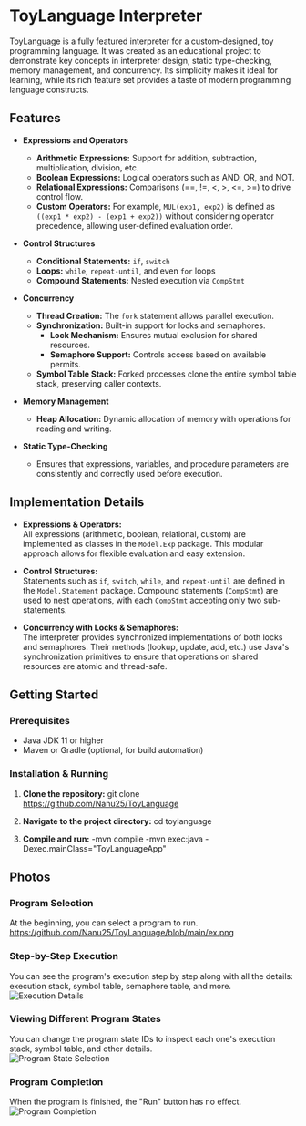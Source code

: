 # ToyLanguage Interpreter

ToyLanguage is a fully featured interpreter for a custom-designed, toy programming language. It was created as an educational project to demonstrate key concepts in interpreter design, static type-checking, memory management, and concurrency. Its simplicity makes it ideal for learning, while its rich feature set provides a taste of modern programming language constructs.

## Features

- **Expressions and Operators**
  - **Arithmetic Expressions:** Support for addition, subtraction, multiplication, division, etc.
  - **Boolean Expressions:** Logical operators such as AND, OR, and NOT.
  - **Relational Expressions:** Comparisons (==, !=, <, >, <=, >=) to drive control flow.
  - **Custom Operators:** For example, `MUL(exp1, exp2)` is defined as `((exp1 * exp2) - (exp1 + exp2))` without considering operator precedence, allowing user-defined evaluation order.

- **Control Structures**
  - **Conditional Statements:** `if`, `switch`
  - **Loops:** `while`, `repeat-until`, and even `for` loops
  - **Compound Statements:** Nested execution via `CompStmt`

- **Concurrency**
  - **Thread Creation:** The `fork` statement allows parallel execution.
  - **Synchronization:** Built-in support for locks and semaphores.
    - **Lock Mechanism:** Ensures mutual exclusion for shared resources.
    - **Semaphore Support:** Controls access based on available permits.
  - **Symbol Table Stack:** Forked processes clone the entire symbol table stack, preserving caller contexts.

- **Memory Management**
  - **Heap Allocation:** Dynamic allocation of memory with operations for reading and writing.

- **Static Type-Checking**
  - Ensures that expressions, variables, and procedure parameters are consistently and correctly used before execution.

## Implementation Details

- **Expressions & Operators:**  
  All expressions (arithmetic, boolean, relational, custom) are implemented as classes in the `Model.Exp` package. This modular approach allows for flexible evaluation and easy extension.

- **Control Structures:**  
  Statements such as `if`, `switch`, `while`, and `repeat-until` are defined in the `Model.Statement` package. Compound statements (`CompStmt`) are used to nest operations, with each `CompStmt` accepting only two sub-statements.

- **Concurrency with Locks & Semaphores:**  
  The interpreter provides synchronized implementations of both locks and semaphores. Their methods (lookup, update, add, etc.) use Java's synchronization primitives to ensure that operations on shared resources are atomic and thread-safe.

## Getting Started

### Prerequisites
- Java JDK 11 or higher
- Maven or Gradle (optional, for build automation)

### Installation & Running

1. **Clone the repository:** 
   git clone https://github.com/Nanu25/ToyLanguage

2. **Navigate to the project directory:**
   cd toylanguage

3. **Compile and run:**
   -mvn compile
   -mvn exec:java -Dexec.mainClass="ToyLanguageApp"


## Photos

### Program Selection  
At the beginning, you can select a program to run.  
https://github.com/Nanu25/ToyLanguage/blob/main/ex.png

### Step-by-Step Execution  
You can see the program's execution step by step along with all the details: execution stack, symbol table, semaphore table, and more.  
![Execution Details](photo2.png)

### Viewing Different Program States  
You can change the program state IDs to inspect each one's execution stack, symbol table, and other details.  
![Program State Selection](photo3.png)

### Program Completion  
When the program is finished, the "Run" button has no effect.  
![Program Completion](photo4.png)



